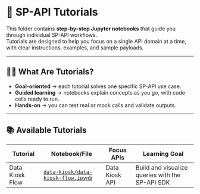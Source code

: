 # 📖 SP-API Tutorials

This folder contains **step-by-step Jupyter notebooks** that guide you through individual SP-API workflows.  
Tutorials are designed to help you focus on a single API domain at a time, with clear instructions, examples, and sample payloads.

---

## 🧑‍💻 What Are Tutorials?

- **Goal-oriented** → each tutorial solves one specific SP-API use case.  
- **Guided learning** → notebooks explain concepts as you go, with code cells ready to run.  
- **Hands-on** → you can test real or mock calls and validate outputs.  

---

## 📚 Available Tutorials

| Tutorial                  | Notebook/File              | Focus APIs             | Learning Goal                                    |
|----------------------------|----------------------------|------------------------|-------------------------------------------------|
| Data Kiosk Flow            | [`data-kiosk/data-kiosk-flow.ipynb`](https://github.com/amzn/selling-partner-api-samples/tree/hands-on-labs/labs/tutorials/data-kiosk)    | Data Kiosk API        | Build and visualize queries with the SP-API SDK |
